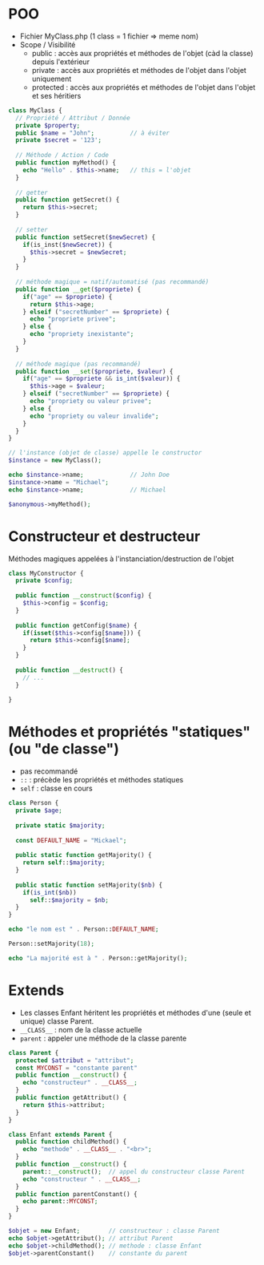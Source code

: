 # POO
- Fichier MyClass.php (1 class = 1 fichier => meme nom)
- Scope / Visibilité
  - public : accès aux propriétés et méthodes de l'objet (càd la classe) depuis l'extérieur
  - private : accès aux propriétés et méthodes de l'objet dans l'objet uniquement
  - protected : accès aux propriétés et méthodes de l'objet dans l'objet et ses héritiers
```php
class MyClass {
  // Propriété / Attribut / Donnée
  private $property;
  public $name = "John";          // à éviter
  private $secret = '123';
  
  // Méthode / Action / Code
  public function myMethod() {
    echo "Hello" . $this->name;   // this = l'objet
  }
  
  // getter
  public function getSecret() {
    return $this->secret;
  }
  
  // setter
  public function setSecret($newSecret) {
    if(is_inst($newSecret)) {
      $this->secret = $newSecret;
    }
  }
  
  // méthode magique = natif/automatisé (pas recommandé)
  public function __get($propriete) {
    if("age" == $propriete) {
      return $this->age;
    } elseif ("secretNumber" == $propriete) {
      echo "propriete privee";
    } else {
      echo "propriety inexistante";
    }
  }
  
  // méthode magique (pas recommandé)
  public function __set($propriete, $valeur) {
    if("age" == $propriete && is_int($valeur)) {
      $this->age = $valeur;
    } elseif ("secretNumber" == $propriete) {
      echo "propriety ou valeur privee";
    } else {
      echo "propriety ou valeur invalide";
    }
  }
}

// l'instance (objet de classe) appelle le constructor
$instance = new MyClass();

echo $instance->name;             // John Doe
$instance->name = "Michael";
echo $instance->name;             // Michael

$anonymous->myMethod();
```

# Constructeur et destructeur
Méthodes magiques appelées à l'instanciation/destruction de l'objet
```php
class MyConstructor {
  private $config;
  
  public function __construct($config) {
    $this->config = $config;
  }
  
  public function getConfig($name) {
    if(isset($this->config[$name])) {
      return $this->config[$name];
    }
  }
  
  public function __destruct() {
    // ...
  }
  
}
```

# Méthodes et propriétés "statiques" (ou "de classe")
- pas recommandé
- `::` : précède les propriétés et méthodes statiques
- `self` : classe en cours
```php
class Person {
  private $age;
  
  private static $majority;
  
  const DEFAULT_NAME = "Mickael";
  
  public static function getMajority() {
    return self::$majority;
  }
  
  public static function setMajority($nb) {
    if(is_int($nb))
      self::$majority = $nb;
  }
}

echo "le nom est " . Person::DEFAULT_NAME;

Person::setMajority(18);

echo "La majorité est à " . Person::getMajority();
```

# Extends
- Les classes Enfant héritent les propriétés et méthodes d'une (seule et unique) classe Parent.
- `__CLASS__` : nom de la classe actuelle
- `parent` : appeler une méthode de la classe parente

```php
class Parent {
  protected $attribut = "attribut";
  const MYCONST = "constante parent"
  public function __construct() {
    echo "constructeur" . __CLASS__;
  }
  public function getAttribut() {
    return $this->attribut;
  }
}

class Enfant extends Parent {
  public function childMethod() {
    echo "methode" . __CLASS__ . "<br>";
  }
  public function __construct() {
    parent::__construct();  // appel du constructeur classe Parent
    echo "constructeur " . __CLASS__;
  }
  public function parentConstant() {
    echo parent::MYCONST;
  }
}

$objet = new Enfant;        // constructeur : classe Parent
echo $objet->getAttribut(); // attribut Parent
echo $objet->childMethod(); // methode : classe Enfant
$objet->parentConstant()    // constante du parent
```
